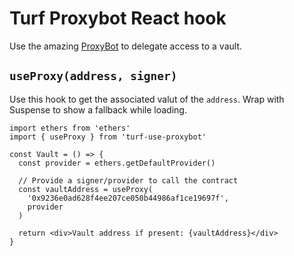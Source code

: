 # Turf Proxybot React hook

Use the amazing [ProxyBot](https://proxybot.turf.dev/) to delegate access to a vault.

## `useProxy(address, signer)`

Use this hook to get the associated valut of the `address`. Wrap with Suspense to show a fallback while loading.

```tsx
import ethers from 'ethers'
import { useProxy } from 'turf-use-proxybot'

const Vault = () => {
  const provider = ethers.getDefaultProvider()

  // Provide a signer/provider to call the contract
  const vaultAddress = useProxy(
    '0x9236e0ad628f4ee207ce050b44986af1ce19697f',
    provider
  )

  return <div>Vault address if present: {vaultAddress}</div>
}
```
